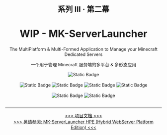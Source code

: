 <h3 style="font-size: 24px" align="center">系列 III · 第二幕</h3>
<h1 style="font-size: 32px; font-weight: bold" align="center">WIP - MK-ServerLauncher</h1>

<p align="center">The MultiPlatform & Multi-Formed Application to Manage your Minecraft Dedicated Servers</p>
<p align="center">一个用于管理 Minecraft 服务端的多平台 & 多形态应用</p>


<div align="center">
<img alt="Static Badge" src="https://img.shields.io/badge/Kotlin-2.1.21-gray?style=flat&logo=kotlin&logoColor=white&labelColor=purple">
</div><br/>

<div align="center">
<img alt="Static Badge" src="https://img.shields.io/badge/Ktor-3.2.0-gray?style=flat&logo=ktor&logoColor=white&labelColor=purple">
<img alt="Static Badge" src="https://img.shields.io/badge/Vue-3.5.13-gray?style=flat&logo=vue.js&logoColor=white&labelColor=darkgreen">
<img alt="Static Badge" src="https://img.shields.io/badge/TailwindCSS-4.1.3-gray?style=flat&logo=tailwindcss&logoColor=white&labelColor=blue">
<img alt="Static Badge" src="https://img.shields.io/badge/ElementPlus-2.9.10-gray?style=flat&logoColor=white&labelColor=blue">
</div><br/>

<div align="center">
<img alt="Static Badge" src="https://img.shields.io/badge/KMP-2.1.21-gray?style=flat&logo=kotlin&logoColor=white&labelColor=purple">
<img alt="Static Badge" src="https://img.shields.io/badge/CMP-1.8.1-gray?style=flat&logo=kotlin&logoColor=white&labelColor=purple">
</div><br/>

---

<div align="center">
<a href="https://mucloudofficial.github.io/MuCloudProjectDoc/mksl-main.html">&gt;&gt;&gt; 项目文档 &lt;&lt;&lt;</a>
</div>

<div align="center">
<a href="https://github.com/MuCloudOfficial/MK-ServerLauncher-HPE">&gt;&gt;&gt; 另请参阅: MK-ServerLauncher HPE (Hybrid WebServer Platform Edition) &lt;&lt;&lt;</a>
</div>

